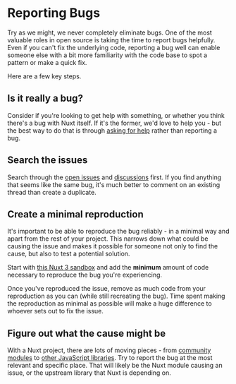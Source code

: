 # Reporting Bugs

Try as we might, we never completely eliminate bugs. One of the most valuable roles in open source is taking the time to report bugs helpfully. Even if you can't fix the underlying code, reporting a bug well can enable someone else with a bit more familiarity with the code base to spot a pattern or make a quick fix.

Here are a few key steps.

## Is it really a bug?

Consider if you're looking to get help with something, or whether you think there's a bug with Nuxt itself. If it's the former, we'd love to help you - but the best way to do that is through [asking for help](/community/getting-help) rather than reporting a bug.

## Search the issues

Search through the [open issues](https://github.com/nuxt/framework/issues) and [discussions](https://github.com/nuxt/framework/discussions) first. If you find anything that seems like the same bug, it's much better to comment on an existing thread than create a duplicate.

## Create a minimal reproduction

It's important to be able to reproduce the bug reliably - in a minimal way and apart from the rest of your project. This narrows down what could be causing the issue and makes it possible for someone not only to find the cause, but also to test a potential solution.

Start with [this Nuxt 3 sandbox](https://codesandbox.io/s/github/nuxt/starter/tree/v3-codesandbox) and add the **minimum** amount of code necessary to reproduce the bug you're experiencing.

Once you've reproduced the issue, remove as much code from your reproduction as you can (while still recreating the bug). Time spent making the reproduction as minimal as possible will make a huge difference to whoever sets out to fix the issue.

## Figure out what the cause might be

With a Nuxt project, there are lots of moving pieces - from [community modules](https://modules.nuxtjs.org/) to [other JavaScript libraries](https://www.npmjs.com/). Try to report the bug at the most relevant and specific place. That will likely be the Nuxt module causing an issue, or the upstream library that Nuxt is depending on.
